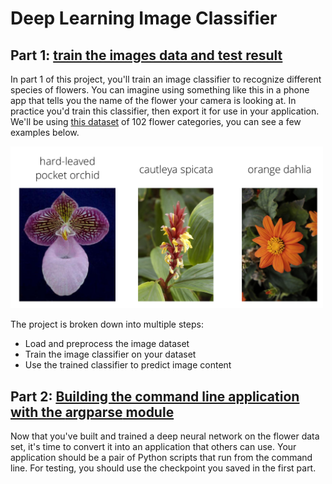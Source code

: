 # Deep Learning Image Classifier

## Part 1: [train the images data and test result](https://github.com/dylan-shao/ML-DS-Udacity_Data_Scientist_Nanodegree/tree/master/0.%20Projects/Deep%20Learning:%20Images%20Classifier/Part%201)
In part 1 of this project, you'll train an image classifier to recognize different species of flowers. You can imagine using something like this in a phone app that tells you the name of the flower your camera is looking at. In practice you'd train this classifier, then export it for use in your application. We'll be using [this dataset](http://www.robots.ox.ac.uk/~vgg/data/flowers/102/index.html) of 102 flower categories, you can see a few examples below.

<img src='assets/Flowers.png' width=500px>

The project is broken down into multiple steps:

* Load and preprocess the image dataset
* Train the image classifier on your dataset
* Use the trained classifier to predict image content

## Part 2: [Building the command line application with the **argparse** module](https://github.com/dylan-shao/ML-DS-Udacity_Data_Scientist_Nanodegree/tree/master/0.%20Projects/Deep%20Learning:%20Images%20Classifier/Part2)
Now that you've built and trained a deep neural network on the flower data set, it's time to convert it into an application that others can use. Your application should be a pair of Python scripts that run from the command line. For testing, you should use the checkpoint you saved in the first part.
